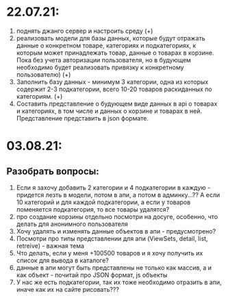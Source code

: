 # 22.07.21: 
1) поднять джанго сервер и настроить среду (+)
2) реализовать модели для базы данных, 
которые будут отражать данные о конкретном товаре, 
категориях и подкатегориях, к которым может принадлежать товар,
данные о товарах в корзине. Пока без учета авторизации пользователя, но в будующем необходимо будет реализовать привязку к конкретному пользователю) (+)
3) Заполнить базу данных - минимум 3 категории, одна из которых содержит 2-3 подкатегории, всего 10-20 товаров раскиданных по категориям. (+)
4) Составить представление о будующем виде данных в api о товарах и категориях, в том числе и данных о корзине и товарах в ней. Представление представить в json формате.

# 03.08.21:
## Разобрать вопросы:
1) Если я захочу добавить 2 категории и 4 подкатегории в каждую - придется лезть в модели, потом в апи, а потом в админку...?? А если 10 категорий и для каждой подкатегории, а если у товаров поменяется подкатегория, то все товары удалятся?
2) про создание корзины отдельно посмотри на досуге, особенно, что делать для анонимного пользователя
3) Хочу удалять и изменять данные объектов в апи - предусмотрено?
4) Посмотри про типы представлении для апи (ViewSets, detail, list, retreive) - важная тема
5) Что делать, если у меня +100500 товаров и я хочу получить их список для вывода в каталоге?
6) данные в апи могут быть представлены не только как массив, а и как объект - почитай про JSON формат, js объекты
7) У нас же есть подкатегории, так их тоже необходимо отразить в апи, иначе как их на сайте рисовать???
